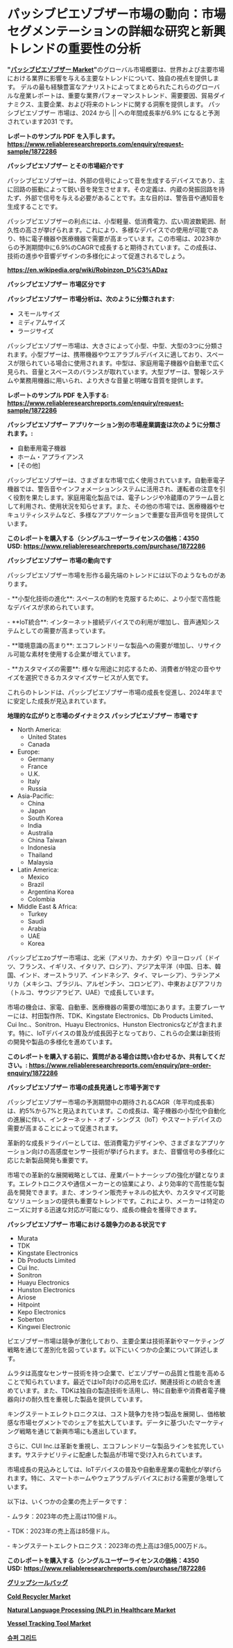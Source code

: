 <p><h1>パッシブピエゾブザー市場の動向：市場セグメンテーションの詳細な研究と新興トレンドの重要性の分析</h1></p><p><strong>"<a href="https://www.reliableresearchreports.com/passive-piezo-buzzer-r1872286">パッシブピエゾブザー Market</a>"</strong>のグローバル市場概要は、世界および主要市場における業界に影響を与える主要なトレンドについて、独自の視点を提供します。 デルの最も経験豊富なアナリストによってまとめられたこれらのグローバルな産業レポートは、重要な業界パフォーマンストレンド、需要要因、貿易ダイナミクス、主要企業、および将来のトレンドに関する洞察を提供します。 パッシブピエゾブザー 市場は、2024 から || への年間成長率が6.9% になると予測されています2031 です。</p>
<p><strong>レポートのサンプル PDF を入手します。</strong><strong><a href="https://www.reliableresearchreports.com/enquiry/request-sample/1872286">https://www.reliableresearchreports.com/enquiry/request-sample/1872286</a></strong></p>
<p><strong>パッシブピエゾブザー とその市場紹介です</strong></p>
<p><p>パッシブピエゾブザーは、外部の信号によって音を生成するデバイスであり、主に回路の振動によって鋭い音を発生させます。その定義は、内蔵の発振回路を持たず、外部で信号を与える必要があることです。主な目的は、警告音や通知音を生成することです。</p><p>パッシブピエゾブザーの利点には、小型軽量、低消費電力、広い周波数範囲、耐久性の高さが挙げられます。これにより、多様なデバイスでの使用が可能であり、特に電子機器や医療機器で需要が高まっています。この市場は、2023年からの予測期間中に6.9%のCAGRで成長すると期待されています。この成長は、技術の進歩や音響デザインの多様化によって促進されるでしょう。</p><a href="https://en.wikipedia.org/wiki/Robinzon_D%C3%ADaz"></a></p>
<p><strong><a href="https://en.wikipedia.org/wiki/Robinzon_D%C3%ADaz">https://en.wikipedia.org/wiki/Robinzon_D%C3%ADaz</a></strong></p>
<p><strong>パッシブピエゾブザー&nbsp;市場区分です</strong><strong></strong></p>
<p><strong>パッシブピエゾブザー 市場分析は、次のように分類されます:</strong>&nbsp;</p>
<p><ul><li>スモールサイズ</li><li>ミディアムサイズ</li><li>ラージサイズ</li></ul></p>
<p><p>パッシブピエゾブザー市場は、大きさによって小型、中型、大型の3つに分類されます。小型ブザーは、携帯機器やウエアラブルデバイスに適しており、スペースが限られている場合に使用されます。中型は、家庭用電子機器や自動車で広く見られ、音量とスペースのバランスが取れています。大型ブザーは、警報システムや業務用機器に用いられ、より大きな音量と明確な音質を提供します。</p></p>
<p><strong>レポートのサンプル PDF を入手する: <a href="https://www.reliableresearchreports.com/enquiry/request-sample/1872286">https://www.reliableresearchreports.com/enquiry/request-sample/1872286</a></strong></p>
<p><strong> パッシブピエゾブザー アプリケーション別の市場産業調査は次のように分類されます。:</strong></p>
<p><ul><li>自動車用電子機器</li><li>ホーム・アプライアンス</li><li>[その他]</li></ul></p>
<p><p>パッシブピエゾブザーは、さまざまな市場で広く使用されています。自動車電子機器では、警告音やインフォメーションシステムに活用され、運転者の注意を引く役割を果たします。家庭用電化製品では、電子レンジや冷蔵庫のアラーム音として利用され、使用状況を知らせます。また、その他の市場では、医療機器やセキュリティシステムなど、多様なアプリケーションで重要な音声信号を提供しています。</p></p>
<p><strong>このレポートを購入する（シングルユーザーライセンスの価格：4350 USD:</strong><strong>&nbsp;<a href="https://www.reliableresearchreports.com/purchase/1872286">https://www.reliableresearchreports.com/purchase/1872286</a></strong></p>
<p><strong>パッシブピエゾブザー 市場の動向です</strong></p>
<p><p>パッシブピエゾブザー市場を形作る最先端のトレンドには以下のようなものがあります。</p><p>- **小型化技術の進化**: スペースの制約を克服するために、より小型で高性能なデバイスが求められています。</p><p>  </p><p>- **IoT統合**: インターネット接続デバイスでの利用が増加し、音声通知システムとしての需要が高まっています。</p><p>  </p><p>- **環境意識の高まり**: エコフレンドリーな製品への需要が増加し、リサイクル可能な素材を使用する企業が増えています。</p><p>  </p><p>- **カスタマイズの需要**: 様々な用途に対応するため、消費者が特定の音やサイズを選択できるカスタマイズサービスが人気です。</p><p>これらのトレンドは、パッシブピエゾブザー市場の成長を促進し、2024年までに安定した成長が見込まれています。</p></p>
<p><strong>地理的な広がりと市場のダイナミクス パッシブピエゾブザー 市場です</strong></p>
<p><ul>
    <li>
        North America:
        <ul>
            <li>United States</li>
            <li>Canada</li>
        </ul>
    </li>
    <li>
        Europe:
        <ul>
            <li>Germany</li>
            <li>France</li>
            <li>U.K.</li>
            <li>Italy</li>
            <li>Russia</li>
        </ul>
    </li>
    <li>
        Asia-Pacific:
        <ul>
            <li>China</li>
            <li>Japan</li>
            <li>South Korea</li>
            <li>India</li>
            <li>Australia</li>
            <li>China Taiwan</li>
            <li>Indonesia</li>
            <li>Thailand</li>
            <li>Malaysia</li>
        </ul>
    </li>
    <li>
        Latin America:
        <ul>
            <li>Mexico</li>
            <li>Brazil</li>
            <li>Argentina Korea</li>
            <li>Colombia</li>
        </ul>
    </li>
    <li>
        Middle East & Africa:
        <ul>
            <li>Turkey</li>
            <li>Saudi</li>
            <li>Arabia</li>
            <li>UAE</li>
            <li>Korea</li>
        </ul>
    </li>
    </ul></p>
<p><p>パッシブピエzoブザー市場は、北米（アメリカ、カナダ）やヨーロッパ（ドイツ、フランス、イギリス、イタリア、ロシア）、アジア太平洋（中国、日本、韓国、インド、オーストラリア、インドネシア、タイ、マレーシア）、ラテンアメリカ（メキシコ、ブラジル、アルゼンチン、コロンビア）、中東およびアフリカ（トルコ、サウジアラビア、UAE）で成長しています。</p><p>市場の機会は、家電、自動車、医療機器の需要の増加にあります。主要プレーヤーには、村田製作所、TDK、Kingstate Electronics、Db Products Limited、Cui Inc.、Sonitron、Huayu Electronics、Hunston Electronicsなどが含まれます。特に、IoTデバイスの普及が成長因子となっており、これらの企業は新技術の開発や製品の多様化を進めています。</p></p>
<p><strong>このレポートを購入する前に、質問がある場合は問い合わせるか、共有してください。:&nbsp;<a href="https://www.reliableresearchreports.com/enquiry/pre-order-enquiry/1872286">https://www.reliableresearchreports.com/enquiry/pre-order-enquiry/1872286</a></strong></p>
<p><strong>パッシブピエゾブザー 市場の成長見通しと市場予測です</strong></p>
<p><p>パッシブピエゾブザー市場の予測期間中の期待されるCAGR（年平均成長率）は、約5%から7%と見込まれています。この成長は、電子機器の小型化や自動化の進展に伴い、インターネット・オブ・シングス（IoT）やスマートデバイスの需要が高まることによって促進されます。</p><p>革新的な成長ドライバーとしては、低消費電力デザインや、さまざまなアプリケーション向けの高感度センサー技術が挙げられます。また、音響信号の多様化に応じた新製品開発も重要です。</p><p>市場での革新的な展開戦略としては、産業パートナーシップの強化が鍵となります。エレクトロニクスや通信メーカーとの協業により、より効率的で高性能な製品を開発できます。また、オンライン販売チャネルの拡大や、カスタマイズ可能なソリューションの提供も重要なトレンドです。これにより、メーカーは特定のニーズに対する迅速な対応が可能になり、成長の機会を獲得できます。</p></p>
<p><strong>パッシブピエゾブザー 市場における競争力のある状況です</strong></p>
<p><ul><li>Murata</li><li>TDK</li><li>Kingstate Electronics</li><li>Db Products Limited</li><li>Cui Inc.</li><li>Sonitron</li><li>Huayu Electronics</li><li>Hunston Electronics</li><li>Ariose</li><li>Hitpoint</li><li>Kepo Electronics</li><li>Soberton</li><li>Kingwei Electronic</li></ul></p>
<p><p>ピエゾブザー市場は競争が激化しており、主要企業は技術革新やマーケティング戦略を通じて差別化を図っています。以下にいくつかの企業について詳述します。</p><p>ムラタは高度なセンサー技術を持つ企業で、ピエゾブザーの品質と性能を高めることで知られています。最近ではIoT向けの応用を広げ、関連技術との統合を進めています。また、TDKは独自の製造技術を活用し、特に自動車や消費者電子機器向けの耐久性を重視した製品を提供しています。</p><p>キングステートエレクトロニクスは、コスト競争力を持つ製品を展開し、価格敏感な市場セグメントでのシェアを拡大しています。データに基づいたマーケティング戦略を通じて新興市場にも進出しています。</p><p>さらに、CUI Inc.は革新を重視し、エコフレンドリーな製品ラインを拡充しています。サステナビリティに配慮した製品が市場で受け入れられています。</p><p>市場成長の見込みとしては、IoTデバイスの普及や自動車産業の電動化が挙げられます。特に、スマートホームやウェアラブルデバイスにおける需要が急増しています。</p><p>以下は、いくつかの企業の売上データです：</p><p>- ムラタ：2023年の売上高は110億ドル。</p><p>- TDK：2023年の売上高は85億ドル。</p><p>- キングステートエレクトロニクス：2023年の売上高は3億5,000万ドル。</p></p>
<p><strong>このレポートを購入する（シングルユーザーライセンスの価格：4350 USD:</strong>&nbsp;<strong><a href="https://www.reliableresearchreports.com/purchase/1872286">https://www.reliableresearchreports.com/purchase/1872286</a></strong></p>
<p><strong><p><a href="https://medium.com/@charm854/%E3%82%B0%E3%83%AD%E3%83%BC%E3%83%90%E3%83%AB%E3%82%B0%E3%83%AA%E3%83%83%E3%83%97%E3%82%B7%E3%83%BC%E3%83%AB%E3%83%90%E3%83%83%E3%82%B0%E6%A5%AD%E7%95%8C%E3%81%AE%E5%88%86%E6%9E%90-%E3%82%B7%E3%82%A7%E3%82%A2-%E6%88%90%E9%95%B7-%E3%83%88%E3%83%AC%E3%83%B3%E3%83%89-2024%E5%B9%B4%E3%81%8B%E3%82%892031%E5%B9%B4%E3%81%BE%E3%81%A7%E3%81%AE%E4%BA%88%E6%B8%AC-b7b535a76e8a">グリップシールバッグ</a></p><p><a href="https://www.linkedin.com/pulse/how-cold-recycler-market-evolved-key-trends-regional-mmjxe?trackingId=EfTWIgB9QuukOd2bbP7X3A%3D%3D">Cold Recycler Market</a></p><p><a href="https://issuu.com/reportprime-2/docs/natural-language-processing-nlp-in-_e33c93bbd73d79">Natural Language Processing (NLP) in Healthcare Market</a></p><p><a href="https://medium.com/@swilliamn8765/pioneering-growth-analyzing-global-vessel-tracking-tool-market-dynamics-2024-2031-f4327ec9a539">Vessel Tracking Tool Market</a></p><p><a href="https://medium.com/@deangaylotyrd8909867/%EC%8A%88%ED%8D%BC-%EA%B7%B8%EB%A6%AC%EB%93%9C-%EC%8B%9C%EC%9E%A5-%EC%A0%90%EC%9C%A0%EC%9C%A8-%EB%B0%8F-%EC%8B%9C%EC%9E%A5-%EB%B6%84%EC%84%9D-2024%EB%85%84%EB%B6%80%ED%84%B0-2031%EB%85%84%EA%B9%8C%EC%A7%80%EC%9D%98-%EC%84%B1%EC%9E%A5-%EB%8F%99%ED%96%A5-%EB%B0%8F-%EC%98%88%EC%B8%A1-d7d7d0f39f5e">슈퍼 그리드</a></p></strong></p>
